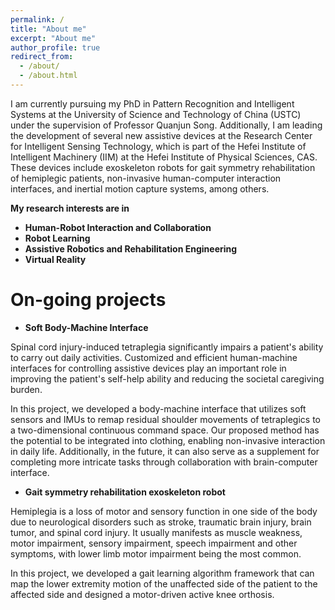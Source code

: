 ```yaml
---
permalink: /
title: "About me"
excerpt: "About me"
author_profile: true
redirect_from: 
  - /about/
  - /about.html
---
```


I am currently pursuing my PhD in Pattern Recognition and Intelligent Systems at the University of Science and Technology of China (USTC) under the supervision of Professor Quanjun Song. Additionally, I am leading the development of several new assistive devices at the Research Center for Intelligent Sensing Technology, which is part of the Hefei Institute of Intelligent Machinery (IIM) at the Hefei Institute of Physical Sciences, CAS. These devices include exoskeleton robots for gait symmetry rehabilitation of hemiplegic patients, non-invasive human-computer interaction interfaces, and inertial motion capture systems, among others. 

**My research interests are in**

- **Human-Robot Interaction and Collaboration**
- **Robot Learning**
- **Assistive Robotics and Rehabilitation Engineering**
- **Virtual Reality**

On-going projects
======
* **Soft Body-Machine Interface**

Spinal cord injury-induced tetraplegia significantly impairs a patient's ability to carry out daily activities. Customized and efficient human-machine interfaces for controlling assistive devices play an important role in improving the patient's self-help ability and reducing the societal caregiving burden. 

In this project, we developed a body-machine interface that utilizes soft sensors and IMUs to remap residual shoulder movements of tetraplegics to a two-dimensional continuous command space. Our proposed method has the potential to be integrated into clothing, enabling non-invasive interaction in daily life. Additionally, in the future, it can also serve as a supplement for completing more intricate tasks through collaboration with brain-computer interface. 

* **Gait symmetry rehabilitation exoskeleton robot** 

Hemiplegia is a loss of motor and sensory function in one side of the body due to neurological disorders such as stroke, traumatic brain injury, brain tumor, and spinal cord injury. It usually manifests as muscle weakness, motor impairment, sensory impairment, speech impairment and other symptoms, with lower limb motor impairment being the most common. 

In this project, we developed a gait learning algorithm framework that can map the lower extremity motion of the unaffected side of the patient to the affected side and designed a motor-driven active knee orthosis.
